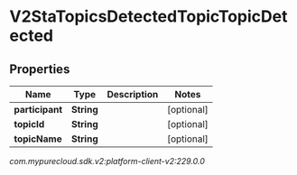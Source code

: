# V2StaTopicsDetectedTopicTopicDetected


## Properties

| Name | Type | Description | Notes |
| ------------ | ------------- | ------------- | ------------- |
| **participant** | **String** |  |  [optional] |
| **topicId** | **String** |  |  [optional] |
| **topicName** | **String** |  |  [optional] |




_com.mypurecloud.sdk.v2:platform-client-v2:229.0.0_
